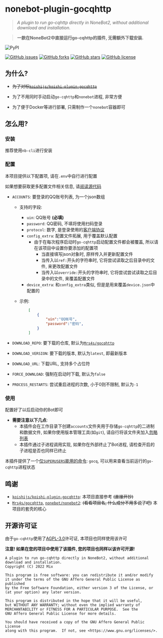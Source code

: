 # nonebot-plugin-gocqhttp

> *A plugin to run go-cqhttp directly in NoneBot2, without additional download and installation.*

> **一款在NoneBot2中直接运行go-cqhttp的插件, 无需额外下载安装.**

![PyPI](https://img.shields.io/pypi/v/nonebot-plugin-gocqhttp?style=for-the-badge)

[![GitHub issues](https://img.shields.io/github/issues/mnixry/nonebot-plugin-gocqhttp)](https://github.com/mnixry/nonebot-plugin-gocqhttp/issues)
[![GitHub forks](https://img.shields.io/github/forks/mnixry/nonebot-plugin-gocqhttp)](https://github.com/mnixry/nonebot-plugin-gocqhttp/network)
[![GitHub stars](https://img.shields.io/github/stars/mnixry/nonebot-plugin-gocqhttp)](https://github.com/mnixry/nonebot-plugin-gocqhttp/stargazers)
[![GitHub license](https://img.shields.io/github/license/mnixry/nonebot-plugin-gocqhttp)](https://github.com/mnixry/nonebot-plugin-gocqhttp/blob/main/LICENSE)

## 为什么?

- ~~为了对标[`koishijs/koishi-plugin-gocqhttp`](https://github.com/koishijs/koishi-plugin-gocqhttp/)~~

- 为了不用同时手动启动`go-cqhttp`和`nonebot`进程, 非常方便

- 为了便于Docker等进行部署, 只需制作一个`nonebot`容器即可

## 怎么用?

### 安装

推荐使用`nb-cli`进行安装
<!--TODO: add a tutorial link to guide user installation-->

### 配置

本项目提供以下配置项, 请在`.env`中自行进行配置

如果想要获取更多配置文件相关信息, 请[阅读源代码](./nonebot_plugin_gocqhttp/plugin_config.py)

- `ACCOUNTS`: 要登录的QQ账号列表, 为一个json数组

  - 支持的字段:
    - `uin`: QQ账号 **(必填)**
    - `password`: QQ密码, 不填将使用扫码登录
    - `protocol`: 数字, 是登录使用的[客户端协议](https://docs.go-cqhttp.org/guide/config.html#%E8%AE%BE%E5%A4%87%E4%BF%A1%E6%81%AF)
    - `config_extra`: 配置文件拓展, 用于覆盖默认配置
      - 由于在每次程序启动时`go-cqhttp`启动配置文件都会被覆盖, 所以请在该项目中设置你要添加的配置项
        - 当直接填写json对象时, 原样传入并更新配置文件
        - 当传入以`ref:`开头的字符串时, 它将尝试读取之后目录中的文件, 来更改配置文件
        - 当传入以`override:`开头的字符串时, 它将尝试尝试读取之后目录中的文件, 来覆盖配置文件
    - `device_extra`: 和`config_extra`类似, 但是是用来覆盖`device.json`中配置的

  - 示例:

    ```json
        [
            {
                "uin":"QQ帐号",
                "password":"密码",
            }
        ]
    ```

- `DOWNLOAD_REPO`: 要下载的仓库, 默认为[`Mrs4s/gocqhttp`](https://github.com/Mrs4s/go-cqhttp/)
- `DOWNLOAD_VERSION`: 要下载的版本, 默认为`latest`, 即最新版本
- `DOWNLOAD_URL`: 下载URL, 支持多个占位符
- `FORCE_DOWNLOAD`: 强制在启动时下载, 默认为`false`
- `PROCESS_RESTARTS`: 尝试重启进程的次数, 小于0则不限制, 默认为`-1`

### 使用

配置好了以后启动你的Bot即可

- **需要注意以下几点**:
  - 本插件会在工作目录下创建`accounts`文件夹用于存储`go-cqhttp`的二进制和数据文件, 如果你使用版本管理工具(如`git`), 请自行将该文件夹加入[忽略列表](./.gitignore)
  - 本插件通过子进程调用实现, 如果你在外部终止了Bot进程, 请检查开启的子进程是否也同样已终止

本插件提供了一个[仅`SUPERUSERS`能用的命令](./nonebot_plugin_gocqhttp/plugin.py): `gocq`, 可以用来查看当前运行的`go-cqhttp`进程状态

## 鸣谢

- [`koishijs/koishi-plugin-gocqhttp`](https://github.com/koishijs/koishi-plugin-gocqhttp/): 本项目直接参考 ~~(直接开抄)~~
- [`Mrs4s/gocqhttp`](https://github.com/Mrs4s/go-cqhttp/), [`nonebot/nonebot2`](https://github.com/nonebot/nonebot2): ~~(看看项目名, 什么成分不用多说了吧)~~ 本项目的套壳的核心

## 开源许可证

由于`go-cqhttp`使用了[AGPL-3.0](https://github.com/Mrs4s/go-cqhttp/blob/master/LICENSE)许可证, 本项目也同样使用该许可

**注意! 如果在您的项目中使用了该插件, 您的项目也同样以该许可开源!**

    A plugin to run go-cqhttp directly in NoneBot2, without additional download and installation.
    Copyright (C) 2022 Mix

    This program is free software: you can redistribute it and/or modify
    it under the terms of the GNU Affero General Public License as published
    by the Free Software Foundation, either version 3 of the License, or
    (at your option) any later version.

    This program is distributed in the hope that it will be useful,
    but WITHOUT ANY WARRANTY; without even the implied warranty of
    MERCHANTABILITY or FITNESS FOR A PARTICULAR PURPOSE.  See the
    GNU Affero General Public License for more details.

    You should have received a copy of the GNU Affero General Public License
    along with this program.  If not, see <https://www.gnu.org/licenses/>.
